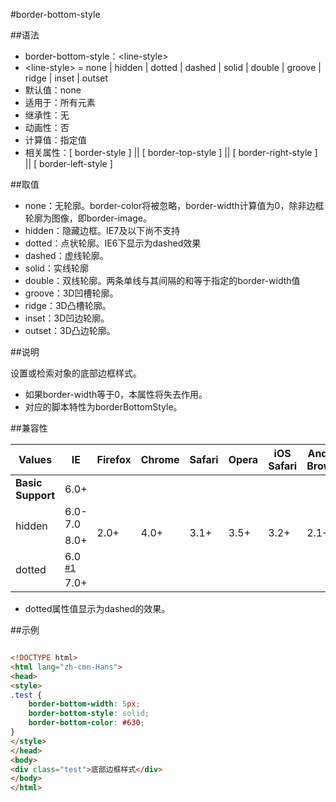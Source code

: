 #border-bottom-style

##语法

- border-bottom-style：&lt;line-style&gt;
- &lt;line-style&gt; = none | hidden | dotted | dashed | solid | double | groove | ridge | inset | outset
- 默认值：none
- 适用于：所有元素
- 继承性：无
- 动画性：否
- 计算值：指定值
- 相关属性：[ border-style ] || [ border-top-style ] || [ border-right-style ] || [ border-left-style ]


##取值

- none：无轮廓。border-color将被忽略，border-width计算值为0，除非边框轮廓为图像，即border-image。
- hidden：隐藏边框。IE7及以下尚不支持
- dotted：点状轮廓。IE6下显示为dashed效果
- dashed：虚线轮廓。
- solid：实线轮廓
- double：双线轮廓。两条单线与其间隔的和等于指定的border-width值
- groove：3D凹槽轮廓。
- ridge：3D凸槽轮廓。
- inset：3D凹边轮廓。
- outset：3D凸边轮廓。


##说明

设置或检索对象的底部边框样式。

- 如果border-width等于0，本属性将失去作用。
- 对应的脚本特性为borderBottomStyle。


##兼容性


<table class="compatible">
<thead>
	<tr>
		<th>Values</th>
		<th>IE</th>
		<th>Firefox</th>
		<th>Chrome</th>
		<th>Safari</th>
		<th>Opera</th>
		<th>iOS Safari</th>
		<th>Android Browser</th>
		<th>Android Chrome</th>
	</tr>
</thead>
<tbody>
	<tr>
		<td><strong>Basic Support</strong></td>
		<td class="support">6.0+</td>
		<td class="support" rowspan="5">2.0+</td>
		<td class="support" rowspan="5">4.0+</td>
		<td class="support" rowspan="5">3.1+</td>
		<td class="support" rowspan="5">3.5+</td>
		<td class="support" rowspan="5">3.2+</td>
		<td class="support" rowspan="5">2.1+</td>
		<td class="support" rowspan="5">18.0+</td>
	</tr>
	<tr>
		<td rowspan="2">hidden</td>
		<td class="unsupport">6.0-7.0</td>
	</tr>
	<tr>
		<td class="support">8.0+</td>
	</tr>
	<tr>
		<td rowspan="2">dotted</td>
		<td class="partsupport">6.0 <sup><a href="#support1">#1</a></sup></td>
	</tr>
	<tr>
		<td class="support">7.0+</td>
	</tr>
</tbody>
</table>


- dotted属性值显示为dashed的效果。


##示例

```html

<!DOCTYPE html>
<html lang="zh-cmn-Hans">
<head>
<style>
.test {
	border-bottom-width: 5px;
	border-bottom-style: solid;
	border-bottom-color: #630;
}
</style>
</head>
<body>
<div class="test">底部边框样式</div>
</body>
</html>

```

